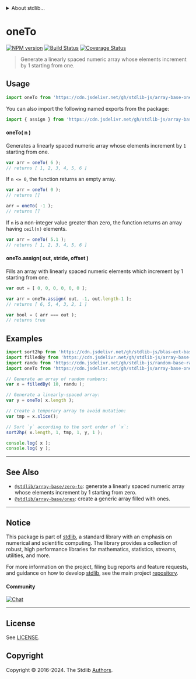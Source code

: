 <!--

@license Apache-2.0

Copyright (c) 2023 The Stdlib Authors.

Licensed under the Apache License, Version 2.0 (the "License");
you may not use this file except in compliance with the License.
You may obtain a copy of the License at

   http://www.apache.org/licenses/LICENSE-2.0

Unless required by applicable law or agreed to in writing, software
distributed under the License is distributed on an "AS IS" BASIS,
WITHOUT WARRANTIES OR CONDITIONS OF ANY KIND, either express or implied.
See the License for the specific language governing permissions and
limitations under the License.

-->


<details>
  <summary>
    About stdlib...
  </summary>
  <p>We believe in a future in which the web is a preferred environment for numerical computation. To help realize this future, we've built stdlib. stdlib is a standard library, with an emphasis on numerical and scientific computation, written in JavaScript (and C) for execution in browsers and in Node.js.</p>
  <p>The library is fully decomposable, being architected in such a way that you can swap out and mix and match APIs and functionality to cater to your exact preferences and use cases.</p>
  <p>When you use stdlib, you can be absolutely certain that you are using the most thorough, rigorous, well-written, studied, documented, tested, measured, and high-quality code out there.</p>
  <p>To join us in bringing numerical computing to the web, get started by checking us out on <a href="https://github.com/stdlib-js/stdlib">GitHub</a>, and please consider <a href="https://opencollective.com/stdlib">financially supporting stdlib</a>. We greatly appreciate your continued support!</p>
</details>

# oneTo

[![NPM version][npm-image]][npm-url] [![Build Status][test-image]][test-url] [![Coverage Status][coverage-image]][coverage-url] <!-- [![dependencies][dependencies-image]][dependencies-url] -->

> Generate a linearly spaced numeric array whose elements increment by 1 starting from one.



<section class="usage">

## Usage

```javascript
import oneTo from 'https://cdn.jsdelivr.net/gh/stdlib-js/array-base-one-to@deno/mod.js';
```

You can also import the following named exports from the package:

```javascript
import { assign } from 'https://cdn.jsdelivr.net/gh/stdlib-js/array-base-one-to@deno/mod.js';
```

#### oneTo( n )

Generates a linearly spaced numeric array whose elements increment by `1` starting from one.

```javascript
var arr = oneTo( 6 );
// returns [ 1, 2, 3, 4, 5, 6 ]
```

If `n <= 0`, the function returns an empty array.

```javascript
var arr = oneTo( 0 );
// returns []

arr = oneTo( -1 );
// returns []
```

If `n` is a non-integer value greater than zero, the function returns an array having `ceil(n)` elements.

```javascript
var arr = oneTo( 5.1 );
// returns [ 1, 2, 3, 4, 5, 6 ]
```

#### oneTo.assign( out, stride, offset )

Fills an array with linearly spaced numeric elements which increment by 1 starting from one.

```javascript
var out = [ 0, 0, 0, 0, 0, 0 ];

var arr = oneTo.assign( out, -1, out.length-1 );
// returns [ 6, 5, 4, 3, 2, 1 ]

var bool = ( arr === out );
// returns true
```

</section>

<!-- /.usage -->

<section class="notes">

</section>

<!-- /.notes -->

<section class="examples">

## Examples

<!-- eslint no-undef: "error" -->

```javascript
import sort2hp from 'https://cdn.jsdelivr.net/gh/stdlib-js/blas-ext-base-gsort2hp@deno/mod.js';
import filledBy from 'https://cdn.jsdelivr.net/gh/stdlib-js/array-base-filled-by@deno/mod.js';
import randu from 'https://cdn.jsdelivr.net/gh/stdlib-js/random-base-randu@deno/mod.js';
import oneTo from 'https://cdn.jsdelivr.net/gh/stdlib-js/array-base-one-to@deno/mod.js';

// Generate an array of random numbers:
var x = filledBy( 10, randu );

// Generate a linearly-spaced array:
var y = oneTo( x.length );

// Create a temporary array to avoid mutation:
var tmp = x.slice();

// Sort `y` according to the sort order of `x`:
sort2hp( x.length, 1, tmp, 1, y, 1 );

console.log( x );
console.log( y );
```

</section>

<!-- /.examples -->

<!-- Section for related `stdlib` packages. Do not manually edit this section, as it is automatically populated. -->

<section class="related">

* * *

## See Also

-   <span class="package-name">[`@stdlib/array-base/zero-to`][@stdlib/array/base/zero-to]</span><span class="delimiter">: </span><span class="description">generate a linearly spaced numeric array whose elements increment by 1 starting from zero.</span>
-   <span class="package-name">[`@stdlib/array-base/ones`][@stdlib/array/base/ones]</span><span class="delimiter">: </span><span class="description">create a generic array filled with ones.</span>

</section>

<!-- /.related -->

<!-- Section for all links. Make sure to keep an empty line after the `section` element and another before the `/section` close. -->


<section class="main-repo" >

* * *

## Notice

This package is part of [stdlib][stdlib], a standard library with an emphasis on numerical and scientific computing. The library provides a collection of robust, high performance libraries for mathematics, statistics, streams, utilities, and more.

For more information on the project, filing bug reports and feature requests, and guidance on how to develop [stdlib][stdlib], see the main project [repository][stdlib].

#### Community

[![Chat][chat-image]][chat-url]

---

## License

See [LICENSE][stdlib-license].


## Copyright

Copyright &copy; 2016-2024. The Stdlib [Authors][stdlib-authors].

</section>

<!-- /.stdlib -->

<!-- Section for all links. Make sure to keep an empty line after the `section` element and another before the `/section` close. -->

<section class="links">

[npm-image]: http://img.shields.io/npm/v/@stdlib/array-base-one-to.svg
[npm-url]: https://npmjs.org/package/@stdlib/array-base-one-to

[test-image]: https://github.com/stdlib-js/array-base-one-to/actions/workflows/test.yml/badge.svg?branch=main
[test-url]: https://github.com/stdlib-js/array-base-one-to/actions/workflows/test.yml?query=branch:main

[coverage-image]: https://img.shields.io/codecov/c/github/stdlib-js/array-base-one-to/main.svg
[coverage-url]: https://codecov.io/github/stdlib-js/array-base-one-to?branch=main

<!--

[dependencies-image]: https://img.shields.io/david/stdlib-js/array-base-one-to.svg
[dependencies-url]: https://david-dm.org/stdlib-js/array-base-one-to/main

-->

[chat-image]: https://img.shields.io/gitter/room/stdlib-js/stdlib.svg
[chat-url]: https://app.gitter.im/#/room/#stdlib-js_stdlib:gitter.im

[stdlib]: https://github.com/stdlib-js/stdlib

[stdlib-authors]: https://github.com/stdlib-js/stdlib/graphs/contributors

[umd]: https://github.com/umdjs/umd
[es-module]: https://developer.mozilla.org/en-US/docs/Web/JavaScript/Guide/Modules

[deno-url]: https://github.com/stdlib-js/array-base-one-to/tree/deno
[deno-readme]: https://github.com/stdlib-js/array-base-one-to/blob/deno/README.md
[umd-url]: https://github.com/stdlib-js/array-base-one-to/tree/umd
[umd-readme]: https://github.com/stdlib-js/array-base-one-to/blob/umd/README.md
[esm-url]: https://github.com/stdlib-js/array-base-one-to/tree/esm
[esm-readme]: https://github.com/stdlib-js/array-base-one-to/blob/esm/README.md
[branches-url]: https://github.com/stdlib-js/array-base-one-to/blob/main/branches.md

[stdlib-license]: https://raw.githubusercontent.com/stdlib-js/array-base-one-to/main/LICENSE

<!-- <related-links> -->

[@stdlib/array/base/zero-to]: https://github.com/stdlib-js/array-base-zero-to/tree/deno

[@stdlib/array/base/ones]: https://github.com/stdlib-js/array-base-ones/tree/deno

<!-- </related-links> -->

</section>

<!-- /.links -->
